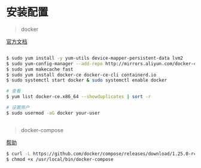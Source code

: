 # 安装配置

> docker

[官方文档](https://docs.docker.com/install/linux/docker-ce/centos/)

```bash

$ sudo yum install -y yum-utils device-mapper-persistent-data lvm2
$ sudo yum-config-manager --add-repo http://mirrors.aliyun.com/docker-ce/linux/centos/docker-ce.repo
$ sudo yum makecache fast
$ sudo yum install docker-ce docker-ce-cli containerd.io
$ sudo systemctl start docker & sudo systemctl enable docker

# 查看
$ yum list docker-ce.x86_64 --showduplicates | sort -r

# 设置用户
$ sudo usermod -aG docker your-user
  
```


> docker-compose 

[帮助](https://github.com/docker/compose/releases)

```bash
$ curl -L https://github.com/docker/compose/releases/download/1.25.0-rc2/docker-compose-`uname -s`-`uname -m` -o /usr/local/bin/docker-compose
$ chmod +x /usr/local/bin/docker-compose
```